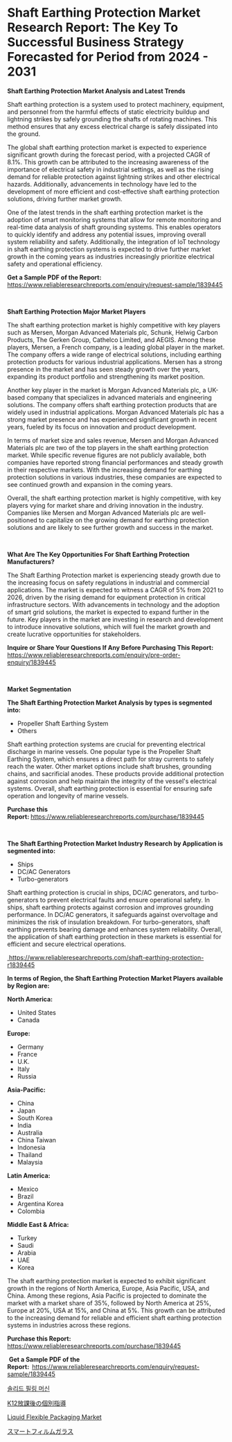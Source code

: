 <p><h1>Shaft Earthing Protection Market Research Report: The Key To Successful Business Strategy Forecasted for Period from 2024 - 2031</h1></p><p><strong>Shaft Earthing Protection Market Analysis and Latest Trends</strong></p>
<p><p>Shaft earthing protection is a system used to protect machinery, equipment, and personnel from the harmful effects of static electricity buildup and lightning strikes by safely grounding the shafts of rotating machines. This method ensures that any excess electrical charge is safely dissipated into the ground.</p><p>The global shaft earthing protection market is expected to experience significant growth during the forecast period, with a projected CAGR of 8.1%. This growth can be attributed to the increasing awareness of the importance of electrical safety in industrial settings, as well as the rising demand for reliable protection against lightning strikes and other electrical hazards. Additionally, advancements in technology have led to the development of more efficient and cost-effective shaft earthing protection solutions, driving further market growth.</p><p>One of the latest trends in the shaft earthing protection market is the adoption of smart monitoring systems that allow for remote monitoring and real-time data analysis of shaft grounding systems. This enables operators to quickly identify and address any potential issues, improving overall system reliability and safety. Additionally, the integration of IoT technology in shaft earthing protection systems is expected to drive further market growth in the coming years as industries increasingly prioritize electrical safety and operational efficiency.</p></p>
<p><strong>Get a Sample PDF of the Report:&nbsp;</strong> <a href="https://www.reliableresearchreports.com/enquiry/request-sample/1839445">https://www.reliableresearchreports.com/enquiry/request-sample/1839445</a></p>
<p>&nbsp;</p>
<p><strong>Shaft Earthing Protection Major Market Players</strong></p>
<p><p>The shaft earthing protection market is highly competitive with key players such as Mersen, Morgan Advanced Materials plc, Schunk, Helwig Carbon Products, The Gerken Group, Cathelco Limited, and AEGIS. Among these players, Mersen, a French company, is a leading global player in the market. The company offers a wide range of electrical solutions, including earthing protection products for various industrial applications. Mersen has a strong presence in the market and has seen steady growth over the years, expanding its product portfolio and strengthening its market position.</p><p>Another key player in the market is Morgan Advanced Materials plc, a UK-based company that specializes in advanced materials and engineering solutions. The company offers shaft earthing protection products that are widely used in industrial applications. Morgan Advanced Materials plc has a strong market presence and has experienced significant growth in recent years, fueled by its focus on innovation and product development.</p><p>In terms of market size and sales revenue, Mersen and Morgan Advanced Materials plc are two of the top players in the shaft earthing protection market. While specific revenue figures are not publicly available, both companies have reported strong financial performances and steady growth in their respective markets. With the increasing demand for earthing protection solutions in various industries, these companies are expected to see continued growth and expansion in the coming years.</p><p>Overall, the shaft earthing protection market is highly competitive, with key players vying for market share and driving innovation in the industry. Companies like Mersen and Morgan Advanced Materials plc are well-positioned to capitalize on the growing demand for earthing protection solutions and are likely to see further growth and success in the market.</p></p>
<p>&nbsp;</p>
<p><strong>What Are The Key Opportunities For Shaft Earthing Protection Manufacturers?</strong></p>
<p><p>The Shaft Earthing Protection market is experiencing steady growth due to the increasing focus on safety regulations in industrial and commercial applications. The market is expected to witness a CAGR of 5% from 2021 to 2026, driven by the rising demand for equipment protection in critical infrastructure sectors. With advancements in technology and the adoption of smart grid solutions, the market is expected to expand further in the future. Key players in the market are investing in research and development to introduce innovative solutions, which will fuel the market growth and create lucrative opportunities for stakeholders.</p></p>
<p><strong>Inquire or Share Your Questions If Any Before Purchasing This Report:</strong> <a href="https://www.reliableresearchreports.com/enquiry/pre-order-enquiry/1839445">https://www.reliableresearchreports.com/enquiry/pre-order-enquiry/1839445</a></p>
<p>&nbsp;</p>
<p><strong>Market Segmentation</strong></p>
<p><strong>The Shaft Earthing Protection Market Analysis by types is segmented into:</strong></p>
<p><ul><li>Propeller Shaft Earthing System</li><li>Others</li></ul></p>
<p><p>Shaft earthing protection systems are crucial for preventing electrical discharge in marine vessels. One popular type is the Propeller Shaft Earthing System, which ensures a direct path for stray currents to safely reach the water. Other market options include shaft brushes, grounding chains, and sacrificial anodes. These products provide additional protection against corrosion and help maintain the integrity of the vessel's electrical systems. Overall, shaft earthing protection is essential for ensuring safe operation and longevity of marine vessels.</p></p>
<p><strong>Purchase this Report:&nbsp;</strong><a href="https://www.reliableresearchreports.com/purchase/1839445">https://www.reliableresearchreports.com/purchase/1839445</a></p>
<p>&nbsp;</p>
<p><strong>The Shaft Earthing Protection Market Industry Research by Application is segmented into:</strong></p>
<p><ul><li>Ships</li><li>DC/AC Generators</li><li>Turbo-generators</li></ul></p>
<p><p>Shaft earthing protection is crucial in ships, DC/AC generators, and turbo-generators to prevent electrical faults and ensure operational safety. In ships, shaft earthing protects against corrosion and improves grounding performance. In DC/AC generators, it safeguards against overvoltage and minimizes the risk of insulation breakdown. For turbo-generators, shaft earthing prevents bearing damage and enhances system reliability. Overall, the application of shaft earthing protection in these markets is essential for efficient and secure electrical operations.</p></p>
<p><a href="https://www.reliableresearchreports.com/shaft-earthing-protection-r1839445">&nbsp;https://www.reliableresearchreports.com/shaft-earthing-protection-r1839445</a></p>
<p><strong>In terms of Region, the Shaft Earthing Protection Market Players available by Region are:</strong></p>
<p>
    <p> <strong> North America: </strong>
        <ul>
            <li>United States</li>
            <li>Canada</li>
        </ul>
        </p> 
    <p> <strong> Europe: </strong>
        <ul>
            <li>Germany</li>
            <li>France</li>
            <li>U.K.</li>
            <li>Italy</li>
            <li>Russia</li>
        </ul>
        </p> 
    <p> <strong> Asia-Pacific: </strong>
        <ul>
            <li>China</li>
            <li>Japan</li>
            <li>South Korea</li>
            <li>India</li>
            <li>Australia</li>
            <li>China Taiwan</li>
            <li>Indonesia</li>
            <li>Thailand</li>
            <li>Malaysia</li>
        </ul>
        </p> 
    <p> <strong> Latin America: </strong>
        <ul>
            <li>Mexico</li>
            <li>Brazil</li>
            <li>Argentina Korea</li>
            <li>Colombia</li>
        </ul>
        </p> 
    <p> <strong> Middle East & Africa: </strong>
        <ul>
            <li>Turkey</li>
            <li>Saudi</li>
            <li>Arabia</li>
            <li>UAE</li>
            <li>Korea</li>
        </ul>
    </p>
    </p>
<p><p>The shaft earthing protection market is expected to exhibit significant growth in the regions of North America, Europe, Asia Pacific, USA, and China. Among these regions, Asia Pacific is projected to dominate the market with a market share of 35%, followed by North America at 25%, Europe at 20%, USA at 15%, and China at 5%. This growth can be attributed to the increasing demand for reliable and efficient shaft earthing protection systems in industries across these regions.</p></p>
<p><strong>Purchase this Report: </strong><a href="https://www.reliableresearchreports.com/purchase/1839445">https://www.reliableresearchreports.com/purchase/1839445</a></p>
<p>&nbsp;<strong>Get a Sample PDF of the Report:&nbsp;&nbsp;</strong><a href="https://www.reliableresearchreports.com/enquiry/request-sample/1839445">https://www.reliableresearchreports.com/enquiry/request-sample/1839445</a></p>
<p><strong></strong></p>
<p><p><a href="https://medium.com/@genius6587678/%EA%B3%A0%EC%B2%B4-%EC%B6%A9%EC%B2%9C%EA%B8%B0-%EC%8B%9C%EC%9E%A5-%EC%9C%A0%ED%98%95-%EC%9D%91%EC%9A%A9-%EB%B0%8F-%EC%A7%80%EB%A6%AC%EC%97%90-%EB%8C%80%ED%95%9C-%ED%8F%AC%EA%B4%84%EC%A0%81-%ED%8F%89%EA%B0%80-adb23bff4fd3">솔리드 필링 머신</a></p><p><a href="https://medium.com/@hugofirst21/k12%E3%83%90%E3%82%A4%E3%83%88%E5%BE%8C%E3%81%AE%E8%A3%9C%E7%BF%92%E5%B8%82%E5%A0%B4%E3%81%AE%E5%88%86%E6%9E%90-%E3%82%B0%E3%83%AD%E3%83%BC%E3%83%90%E3%83%AB%E7%94%A3%E6%A5%AD%E3%81%AE%E8%A6%96%E7%82%B9%E3%81%A8%E4%BA%88%E6%B8%AC-2024%E5%B9%B4%E3%81%8B%E3%82%892031%E5%B9%B4%E3%81%BE%E3%81%A7-e7f657306c39">K12放課後の個別指導</a></p><p><a href="https://issuu.com/reportprime-2/docs/liquid-flexible-packaging-market-size-2030.pptx">Liquid Flexible Packaging Market</a></p><p><a href="https://medium.com/@josephmiller1959/%E3%82%B9%E3%83%9E%E3%83%BC%E3%83%88%E3%83%95%E3%82%A3%E3%83%AB%E3%83%A0%E3%82%AC%E3%83%A9%E3%82%B9%E5%B8%82%E5%A0%B4%E3%82%B7%E3%82%A7%E3%82%A2%E3%81%AE%E9%80%B2%E5%8C%96%E3%81%A8%E5%B8%82%E5%A0%B4%E6%88%90%E9%95%B7%E3%83%88%E3%83%AC%E3%83%B3%E3%83%892024%E5%B9%B4%E3%81%8B%E3%82%892031%E5%B9%B4%E3%81%BE%E3%81%A7-d7d1a3259a3c">スマートフィルムガラス</a></p></p>
